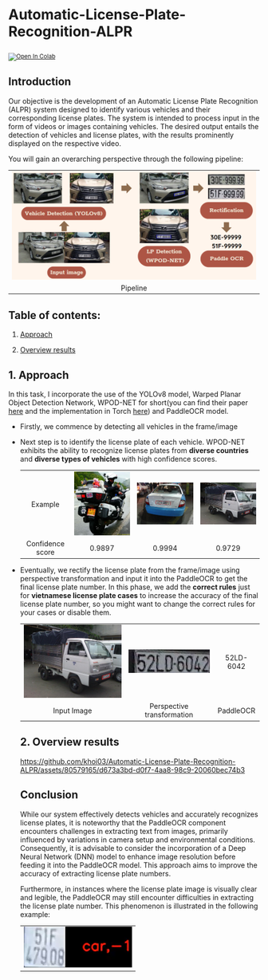 # Automatic-License-Plate-Recognition-ALPR

<sub> [![Open In Colab](https://colab.research.google.com/assets/colab-badge.svg)](https://colab.research.google.com/drive/1EYOb6wNegfWFNEKebrli7mneMyn9aVgY?usp=sharing)
</sub>

## Introduction
Our objective is the development of an Automatic License Plate Recognition (ALPR) system designed to identify various vehicles and their corresponding license plates. The system is intended to process input in the form of videos or images containing vehicles. The desired output entails the detection of vehicles and license plates, with the results prominently displayed on the respective video. 

You will gain an overarching perspective through the following pipeline:

<table align="center">
    <tr>
        <td align="center"> <img src="./assets/baseline.png"></td>
    </tr> 
    <tr>
        <td align="center"> Pipeline </td>
    </tr>
</table>
  
## Table of contents:

1. [Approach](https://github.com/khoi03/Automatic-License-Plate-Recognition-ALPR#1-approach)

2. [Overview results](https://github.com/khoi03/Automatic-License-Plate-Recognition-ALPR#2-overview-results)
     

## 1. Approach
In this task, I incorporate the use of the YOLOv8 model, Warped Planar Object Detection Network, WPOD-NET for short(you can find their paper [here](https://openaccess.thecvf.com/content_ECCV_2018/papers/Sergio_Silva_License_Plate_Detection_ECCV_2018_paper.pdf) and the implementation in Torch [here](https://github.com/Pandede/WPODNet-Pytorch)) and PaddleOCR model.
- Firstly, we commence by detecting all vehicles in the frame/image
- Next step is to identify the license plate of each vehicle. WPOD-NET exhibits the ability to recognize license plates from **diverse countries** and **diverse types of vehicles** with high confidence scores.
  <table align="center">
    <tr>
        <td align="center"> Example </td>
        <td align="center"> <img src="./assets/chinese1.jpg" width="300px"></td>
        <td align="center"> <img src="./assets/korean.jpg" width="300px"></td>
        <td align="center"> <img src="./assets/truck.jpg" width="300px"></td>
    </tr> 
    <tr>
        <td align="center"> Confidence score </td>
        <td align="center"> 0.9897 </td>
        <td align="center"> 0.9994 </td>
        <td align="center"> 0.9729 </td>
    </tr>
  </table>
  
- Eventually, we rectify the license plate from the frame/image using perspective transformation and input it into the PaddleOCR to get the final license plate number. In this phase, we add the **correct rules** just for **vietnamese license plate cases** to increase the accuracy of the final license plate number, so you might want to change the correct rules for your cases or disable them.
  <table align="center">
    <tr>
        <td align="center"> <img src="./assets/truck.jpg" width="300px"></td>
        <td align="center"> <img src="./assets/warped.jpg" ></td>
        <td align="center"> 52LD-6042 </td>
    </tr> 
    <tr>
        <td align="center"> Input Image </td>
        <td align="center"> Perspective transformation </td>
        <td align="center"> PaddleOCR </td>
    </tr>
</table>

## 2. Overview results

https://github.com/khoi03/Automatic-License-Plate-Recognition-ALPR/assets/80579165/d673a3bd-d0f7-4aa8-98c9-20060bec74b3

## Conclusion
While our system effectively detects vehicles and accurately recognizes license plates, it is noteworthy that the PaddleOCR component encounters challenges in extracting text from images, primarily influenced by variations in camera setup and environmental conditions. Consequently, it is advisable to consider the incorporation of a Deep Neural Network (DNN) model to enhance image resolution before feeding it into the PaddleOCR model. This approach aims to improve the accuracy of extracting license plate numbers.

Furthermore, in instances where the license plate image is visually clear and legible, the PaddleOCR may still encounter difficulties in extracting the license plate number. This phenomenon is illustrated in the following example:

<table align="center">
    <tr>
        <td align="center"> <img src="./assets/failed_case.png"></td>
    </tr> 
</table>
<!-- ![failedcase](./assets/failed_case.png) -->
